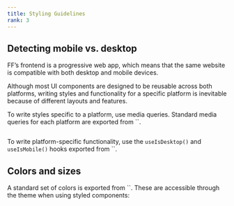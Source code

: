 ```yaml
---
title: Styling Guidelines
rank: 3
---
```

## Detecting mobile vs. desktop

FF’s frontend is a progressive web app, which means that the same website is compatible with both desktop and mobile devices.

Although most UI components are designed to be reusable across both platforms, writing styles and functionality for a specific platform is inevitable because of different layouts and features.

To write styles specific to a platform, use media queries. Standard media queries for each platform are exported from ``.

```
```

To write platform-specific functionality, use the `useIsDesktop()` and `useIsMobile()` hooks exported from ``.

## Colors and sizes

A standard set of colors is exported from ``. These are accessible through the theme when using styled components:

```
```
